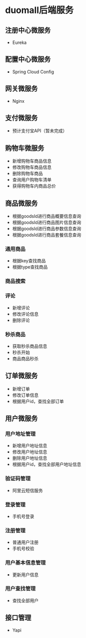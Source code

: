 # duomall后端服务
## 注册中心微服务
+ Eureka
## 配置中心微服务
+ Spring Cloud Config
## 网关微服务
+ Nginx
## 支付微服务
+ 预计支付宝API（暂未完成）
## 购物车微服务
+ 新增购物车商品信息
+ 修改购物车商品信息
+ 删除购物车商品
+ 查询用户购物车清单
+ 获得购物车内商品总价
## 商品微服务
+ 根据goodsId进行商品概要信息查询
+ 根据goodsId进行商品图片信息查询
+ 根据goodsId进行商品参数信息查询
+ 根据goodsId进行商品套餐信息查询
### 通用商品
+ 根据key查找商品
+ 根据type查找商品
### 商品搜索
### 评论
+ 新增评论
+ 修改评论信息
+ 删除评论
### 秒杀商品
+ 获取秒杀商品信息
+ 秒杀开始
+ 商品商品秒杀
## 订单微服务
+ 新增订单
+ 修改订单信息
+ 根据用户id，查找全部订单
## 用户微服务
### 用户地址管理
+ 新增用户地址信息
+ 修改用户地址信息
+ 删除用户地址信息
+ 根据用户id，查找全部用户地址信息
### 验证码管理
+ 阿里云短信服务
### 登录管理
+ 手机号登录
### 注册管理
+ 普通用户注册
+ 手机号校验
### 用户基本信息管理
+ 更新用户信息
### 用户查找管理
+ 查找全部用户
## 接口管理
+ Yapi